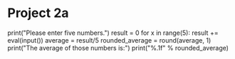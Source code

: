 # Project 2a
print("Please enter five numbers.")
result = 0
for x in range(5):
    result += eval(input())
average = result/5
rounded_average = round(average, 1)
print("The average of those numbers is:")
print("%.1f" % rounded_average)
